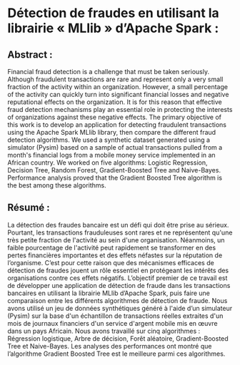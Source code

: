 # Détection de fraudes en utilisant la librairie « MLlib » d’Apache Spark :

## Abstract :

Financial fraud detection is a challenge that must be taken seriously. Although fraudulent transactions are rare and represent only a very small fraction of the activity within an organization. However, a small percentage of the activity can quickly turn into significant financial losses and negative reputational effects on the organization. It is for this reason that effective fraud detection mechanisms play an essential role in protecting the interests of organizations against these negative effects. The primary objective of this work is to develop an application for detecting fraudulent transactions using the Apache Spark MLlib library, then compare the different fraud detection algorithms. We used a synthetic dataset generated using a simulator (Pysim) based on a sample of actual transactions pulled from a month's financial logs from a mobile money service implemented in an African country. We worked on five algorithms: Logistic Regression, Decision Tree, Random Forest, Gradient-Boosted Tree and Naive-Bayes. Performance analysis proved that the Gradient Boosted Tree algorithm is the best among these algorithms.

## Résumé :

La détection des fraudes bancaire est un défi qui doit être prise au sérieux. Pourtant, les transactions frauduleuses sont rares et ne représentent qu'une très petite fraction de l'activité au sein d'une organisation. Néanmoins, un faible pourcentage de l'activité peut rapidement se transformer en des pertes financières importantes et des effets néfastes sur la réputation de l’organisme.  C’est pour cette raison que des mécanismes efficaces de détection de fraudes jouent un rôle essentiel en protégeant les intérêts des organisations contre ces effets négatifs. L’objectif premier de ce travail est de développer une application de détection de fraude dans les transactions bancaires en utilisant la librairie MLlib d’Apache Spark, puis faire une comparaison entre les différents algorithmes de détection de fraude. Nous avons utilisé un jeu de données synthétiques généré à l'aide d’un simulateur (Pysim) sur la base d'un échantillon de transactions réelles extraites d'un mois de journaux financiers d'un service d'argent mobile mis en œuvre dans un pays Africain. Nous avons travaillé sur cinq algorithmes : Régression logistique, Arbre de décision, Forêt aléatoire, Gradient-Boosted Tree et Naive-Bayes. Les analyses des performances ont montré que l’algorithme Gradient Boosted Tree est le meilleure parmi ces algorithmes.
